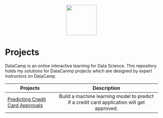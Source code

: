 
<p align="center"><img src="https://user-images.githubusercontent.com/43314028/79369064-f4566480-7f82-11ea-9dd2-3e45d0f681db.png" height="100"></p>

# Projects
DataCamp is an online interactive learning for Data Science. This repository holds my solutions for DataCanmp projects which are designed by expert instructors on DataCamp.


| Projects      |Description    |
| ------------- |:-------------:|
| <a href="https://github.com/crushedmonster/DataCamp_Projects/tree/master/Predicting%20Credit%20Card%20Approvals">Predicting Credit Card Approvals</a>| Build a machine learning model to predict if a credit card application will get approved.|


